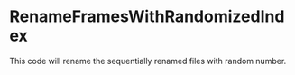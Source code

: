 # RenameFramesWithRandomizedIndex
This code will rename the sequentially renamed files with random number.
